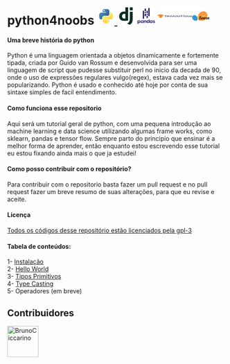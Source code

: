 # python4noobs <a href="https://www.python.org" target="_blank"> <img src="https://raw.githubusercontent.com/devicons/devicon/master/icons/python/python-original.svg" alt="python" width="40" height="40"/> </a> <a href="https://www.djangoproject.com/"><img src="https://raw.githubusercontent.com/devicons/devicon/master/icons/django/django-plain.svg" alt="django" width="40" height="40"></a> <a href="https://pandas.pydata.org/"><img src="https://raw.githubusercontent.com/devicons/devicon/master/icons/pandas/pandas-plain-wordmark.svg" alt="pandas" width="40" height="40"></a> <a href="https://www.tensorflow.org/?hl=pt-br"><img src="https://raw.githubusercontent.com/devicons/devicon/master/icons/tensorflow/tensorflow-original-wordmark.svg" alt="TensorFlow" width="80" height="40"></a><a href="https://scikit-learn.org/stable/"><img src="https://raw.githubusercontent.com/devicons/devicon/master/icons/scikitlearn/scikitlearn-original.svg" width="40" height="40"></a>


<h4>Uma breve história do python</h4>

Python é uma linguagem orientada a objetos dinamicamente e fortemente tipada, criada por Guido van Rossum e desenvolvida para ser uma linguagem de script que pudesse substituir perl no inicio da decada de 90, onde o uso de expressões regulares vulgo(regex), estava cada vez mais se popularizando. Python é usado e conhecido até hoje por conta de sua sintaxe simples de facil entendimento. 

<h4>Como funciona esse repositorio</h4>

Aqui será um tutorial geral de python, com uma pequena introdução ao machine learning e data science utilizando algumas frame works, como sklearn, pandas e tensor flow. Sempre parto do principio que ensinar é a melhor forma de aprender, então enquanto estou escrevendo esse tutorial eu estou fixando ainda mais o que ja estudei!

<h4>Como posso contribuir com o repositório?</h4>

Para contribuir com o repositorio basta fazer um pull request e no pull request fazer um breve resumo de suas alterações, para que eu revise e aceite.

<h4>Licença</h4>

<a href="https://github.com/BrunoCiccarino/python4noobs/blob/main/LICENSE">Todos os códigos desse repositório estão licenciados pela gpl-3</a>

<h4>Tabela de conteúdos:</h4>
1- <a href="https://github.com/BrunoCiccarino/python4noobs/blob/main/instala%C3%A7%C3%A3o%2FREADME.md">Instalação</a><br>
2- <a href="https://github.com/BrunoCiccarino/python4noobs/blob/main/HelloWorld/README.md">Hello World</a><br>
3- <a href="https://github.com/BrunoCiccarino/python4noobs/tree/main/TiposPrimitivos/README.md">Tipos Primitivos</a><br>
4- <a href="https://github.com/BrunoCiccarino/python4noobs/blob/main/TypeCasting%2FREADME.md">Type Casting</a><br>
5- Operadores (em breve)

## Contribuidores

<a href="https://github.com/BrunoCiccarino"><img src="https://avatars.githubusercontent.com/u/82242552?s=400&u=c1d7ead803fe0b1ce64b8ce1ad3e5dc9fc6443a3&v=4" title="BrunoCiccarino" width="72" height="72"></a>

